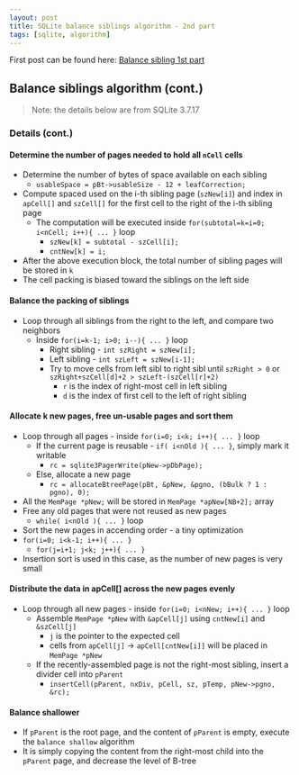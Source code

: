 ```yaml
---
layout: post
title: SQLite balance siblings algorithm - 2nd part
tags: [sqlite, algorithm]
---
```


First post can be found here: [Balance sibling 1st part](2020/11/03/sqlite-balance-siblings-1.html)

## Balance siblings algorithm (cont.)

> Note: the details below are from SQLite 3.7.17

### Details (cont.)

#### Determine the number of pages needed to hold all `nCell` cells

- Determine the number of bytes of space available on each sibling
  - `usableSpace = pBt->usableSize - 12 + leafCorrection;`
- Compute spaced used on the i-th sibling page (`szNew[i]`) and index in `apCell[]` and `szCell[]` for the first cell to the right of the i-th sibling page
  - The computation will be executed inside `for(subtotal=k=i=0; i<nCell; i++){ ... }` loop
    - `szNew[k] = subtotal - szCell[i];`
    - `cntNew[k] = i;`
- After the above execution block, the total number of sibling pages will be stored in `k`
- The cell packing is biased toward the siblings on the left side

#### Balance the packing of siblings

- Loop through all siblings from the right to the left, and compare two neighbors
  - Inside `for(i=k-1; i>0; i--){ ... }` loop
    - Right sibling - `int szRight = szNew[i];`
    - Left sibling - `int szLeft = szNew[i-1];`
    - Try to move cells from left sibl to right sibl until `szRight > 0` or `szRight+szCell[d]+2 > szLeft-(szCell[r]+2)`
      - `r` is the index of right-most cell in left sibling
      - `d` is the index of first cell to the left of right sibling

#### Allocate k new pages, free un-usable pages and sort them

- Loop through all pages - inside `for(i=0; i<k; i++){ ... }` loop
  - If the current page is reusable - `if( i<nOld ){ ... }`, simply mark it writable
    - `rc = sqlite3PagerWrite(pNew->pDbPage);`
  - Else, allocate a new page
    - `rc = allocateBtreePage(pBt, &pNew, &pgno, (bBulk ? 1 : pgno), 0);`
- All the `MemPage *pNew;` will be stored in `MemPage *apNew[NB+2];` array
- Free any old pages that were not reused as new pages
  - `while( i<nOld ){ ... }` loop
-  Sort the new pages in accending order - a tiny optimization
  - `for(i=0; i<k-1; i++){ ... }`
    - `for(j=i+1; j<k; j++){ ... }`
  - Insertion sort is used in this case, as the number of new pages is very small

#### Distribute the data in apCell[] across the new pages evenly

- Loop through all new pages - inside `for(i=0; i<nNew; i++){ ... }` loop
  - Assemble `MemPage *pNew` with `&apCell[j]` using `cntNew[i]` and `&szCell[j]`
    - `j` is the pointer to the expected cell
    - cells from `apCell[j]` -> `apCell[cntNew[i]]` will be placed in `MemPage *pNew`
  - If the recently-assembled page is not the right-most sibling, insert a divider cell into `pParent`
    - `insertCell(pParent, nxDiv, pCell, sz, pTemp, pNew->pgno, &rc);`

#### Balance shallower

- If `pParent` is the root page, and the content of `pParent` is empty, execute the `balance shallow` algorithm
- It is simply copying the content from the right-most child into the `pParent` page, and decrease the level of B-tree